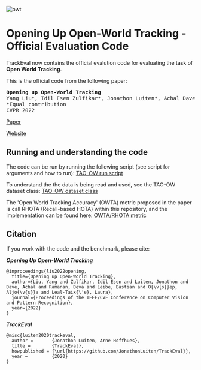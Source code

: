 ![owt](https://user-images.githubusercontent.com/23000532/160293694-6fc0a3da-c177-4776-8472-49ff6ff375a3.jpg)
# Opening Up Open-World Tracking - Official Evaluation Code

TrackEval now contains the official evalution code for evaluating the task of **Open World Tracking**.

This is the official code from the following paper:

<pre><b>Opening up Open-World Tracking</b>
Yang Liu*, Idil Esen Zulfikar*, Jonathon Luiten*, Achal Dave*, Deva Ramanan, Bastian Leibe, Aljoša Ošep, Laura Leal-Taixé
<t><t>*Equal contribution
CVPR 2022</pre>

[Paper](https://arxiv.org/abs/2104.11221)

[Website](openworldtracking.github.io)

## Running and understanding the code

The code can be run by running the following script (see script for arguments and how to run):
[TAO-OW run script](https://github.com/JonathonLuiten/TrackEval/blob/master/scripts/run_tao_ow.py)

To understand the the data is being read and used, see the TAO-OW dataset class:
[TAO-OW dataset class](https://github.com/JonathonLuiten/TrackEval/blob/master/trackeval/datasets/tao_ow.py)

The 'Open World Tracking Accuracy' (OWTA) metric proposed in the paper is call RHOTA (Recall-based HOTA) within this repository, and the implementation can be found here:
[OWTA/RHOTA metric](https://github.com/JonathonLuiten/TrackEval/blob/master/trackeval/metrics/hota.py)

## Citation
If you work with the code and the benchmark, please cite:

***Opening Up Open-World Tracking***
```
@inproceedings{liu2022opening,
  title={Opening up Open-World Tracking},
  author={Liu, Yang and Zulfikar, Idil Esen and Luiten, Jonathon and Dave, Achal and Ramanan, Deva and Leibe, Bastian and O{\v{s}}ep, Aljo{\v{s}}a and Leal-Taix{\'e}, Laura},
  journal={Proceedings of the IEEE/CVF Conference on Computer Vision and Pattern Recognition},
  year={2022}
}
```

***TrackEval***
```
@misc{luiten2020trackeval,
  author =       {Jonathon Luiten, Arne Hoffhues},
  title =        {TrackEval},
  howpublished = {\url{https://github.com/JonathonLuiten/TrackEval}},
  year =         {2020}
}
```

